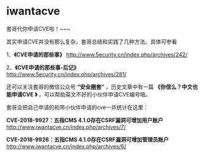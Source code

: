 # iwantacve
套哥代你申请CVE啦！~~~

其实申请CVE并没有那么复杂，套哥总结和实践了几种方法。具体可参看

1、**《CVE申请的那些事》** http://www.5ecurity.cn/index.php/archives/242/

2、**《CVE申请的那些事-后记》** http://www.5ecurity.cn/index.php/archives/281/


还可以关注套哥的微信公众号 **“安全圈套”** ，历史文章中有一篇 **《你信么？中文也能申请CVE 》** ，可以帮助英文不好的小伙伴申请CVE编号哦。

套哥会把自己申请的和带小伙伴申请的cve一并统计在这里：

**CVE-2018-9927：五指CMS 4.1.0存在CSRF漏洞可增加用户账户**
http://www.iwantacve.cn/index.php/archives/7/

**CVE-2018-9926：五指CMS 4.1.0存在CSRF漏洞可增加管理员账户**
http://www.iwantacve.cn/index.php/archives/6/



